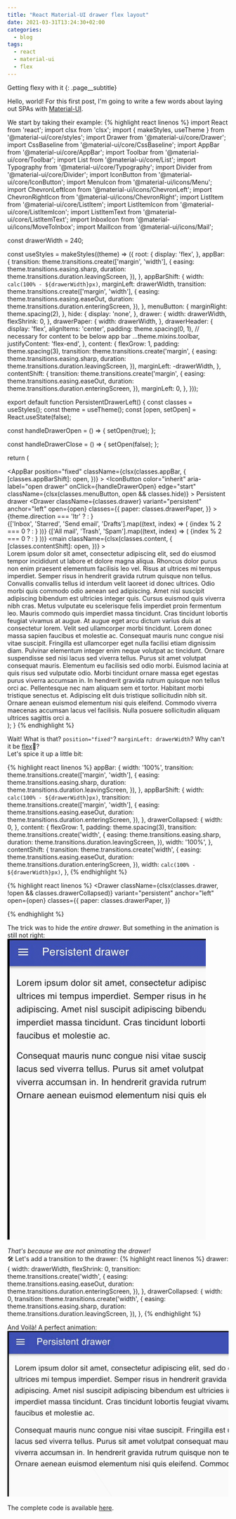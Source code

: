 ```yaml
---
title: "React Material-UI drawer flex layout"
date: 2021-03-31T13:24:30+02:00
categories:
  - blog
tags:
  - react
  - material-ui
  - flex
---
```


Getting flexy with it
{: .page__subtitle}

Hello, world! 
For this first post, I'm going to write a few words about laying out SPAs with [Material-UI][material-ui].

We start by taking their example:
{% highlight react linenos %}
import React from 'react';
import clsx from 'clsx';
import { makeStyles, useTheme } from '@material-ui/core/styles';
import Drawer from '@material-ui/core/Drawer';
import CssBaseline from '@material-ui/core/CssBaseline';
import AppBar from '@material-ui/core/AppBar';
import Toolbar from '@material-ui/core/Toolbar';
import List from '@material-ui/core/List';
import Typography from '@material-ui/core/Typography';
import Divider from '@material-ui/core/Divider';
import IconButton from '@material-ui/core/IconButton';
import MenuIcon from '@material-ui/icons/Menu';
import ChevronLeftIcon from '@material-ui/icons/ChevronLeft';
import ChevronRightIcon from '@material-ui/icons/ChevronRight';
import ListItem from '@material-ui/core/ListItem';
import ListItemIcon from '@material-ui/core/ListItemIcon';
import ListItemText from '@material-ui/core/ListItemText';
import InboxIcon from '@material-ui/icons/MoveToInbox';
import MailIcon from '@material-ui/icons/Mail';

const drawerWidth = 240;

const useStyles = makeStyles((theme) => ({
  root: {
    display: 'flex',
  },
  appBar: {
    transition: theme.transitions.create(['margin', 'width'], {
      easing: theme.transitions.easing.sharp,
      duration: theme.transitions.duration.leavingScreen,
    }),
  },
  appBarShift: {
    width: `calc(100% - ${drawerWidth}px)`,
    marginLeft: drawerWidth,
    transition: theme.transitions.create(['margin', 'width'], {
      easing: theme.transitions.easing.easeOut,
      duration: theme.transitions.duration.enteringScreen,
    }),
  },
  menuButton: {
    marginRight: theme.spacing(2),
  },
  hide: {
    display: 'none',
  },
  drawer: {
    width: drawerWidth,
    flexShrink: 0,
  },
  drawerPaper: {
    width: drawerWidth,
  },
  drawerHeader: {
    display: 'flex',
    alignItems: 'center',
    padding: theme.spacing(0, 1),
    // necessary for content to be below app bar
    ...theme.mixins.toolbar,
    justifyContent: 'flex-end',
  },
  content: {
    flexGrow: 1,
    padding: theme.spacing(3),
    transition: theme.transitions.create('margin', {
      easing: theme.transitions.easing.sharp,
      duration: theme.transitions.duration.leavingScreen,
    }),
    marginLeft: -drawerWidth,
  },
  contentShift: {
    transition: theme.transitions.create('margin', {
      easing: theme.transitions.easing.easeOut,
      duration: theme.transitions.duration.enteringScreen,
    }),
    marginLeft: 0,
  },
}));

export default function PersistentDrawerLeft() {
  const classes = useStyles();
  const theme = useTheme();
  const [open, setOpen] = React.useState(false);

  const handleDrawerOpen = () => {
    setOpen(true);
  };

  const handleDrawerClose = () => {
    setOpen(false);
  };

  return (
    <div className={classes.root}>
      <CssBaseline />
      <AppBar
        position="fixed"
        className={clsx(classes.appBar, {
          [classes.appBarShift]: open,
        })}
      >
        <Toolbar>
          <IconButton
            color="inherit"
            aria-label="open drawer"
            onClick={handleDrawerOpen}
            edge="start"
            className={clsx(classes.menuButton, open && classes.hide)}
          >
            <MenuIcon />
          </IconButton>
          <Typography variant="h6" noWrap>
            Persistent drawer
          </Typography>
        </Toolbar>
      </AppBar>
      <Drawer
        className={classes.drawer}
        variant="persistent"
        anchor="left"
        open={open}
        classes={{
          paper: classes.drawerPaper,
        }}
      >
        <div className={classes.drawerHeader}>
          <IconButton onClick={handleDrawerClose}>
            {theme.direction === 'ltr' ? <ChevronLeftIcon /> : <ChevronRightIcon />}
          </IconButton>
        </div>
        <Divider />
        <List>
          {['Inbox', 'Starred', 'Send email', 'Drafts'].map((text, index) => (
            <ListItem button key={text}>
              <ListItemIcon>{index % 2 === 0 ? <InboxIcon /> : <MailIcon />}</ListItemIcon>
              <ListItemText primary={text} />
            </ListItem>
          ))}
        </List>
        <Divider />
        <List>
          {['All mail', 'Trash', 'Spam'].map((text, index) => (
            <ListItem button key={text}>
              <ListItemIcon>{index % 2 === 0 ? <InboxIcon /> : <MailIcon />}</ListItemIcon>
              <ListItemText primary={text} />
            </ListItem>
          ))}
        </List>
      </Drawer>
      <main
        className={clsx(classes.content, {
          [classes.contentShift]: open,
        })}
      >
        <div className={classes.drawerHeader} />
        <Typography paragraph>
          Lorem ipsum dolor sit amet, consectetur adipiscing elit, sed do eiusmod tempor incididunt
          ut labore et dolore magna aliqua. Rhoncus dolor purus non enim praesent elementum
          facilisis leo vel. Risus at ultrices mi tempus imperdiet. Semper risus in hendrerit
          gravida rutrum quisque non tellus. Convallis convallis tellus id interdum velit laoreet id
          donec ultrices. Odio morbi quis commodo odio aenean sed adipiscing. Amet nisl suscipit
          adipiscing bibendum est ultricies integer quis. Cursus euismod quis viverra nibh cras.
          Metus vulputate eu scelerisque felis imperdiet proin fermentum leo. Mauris commodo quis
          imperdiet massa tincidunt. Cras tincidunt lobortis feugiat vivamus at augue. At augue eget
          arcu dictum varius duis at consectetur lorem. Velit sed ullamcorper morbi tincidunt. Lorem
          donec massa sapien faucibus et molestie ac.
        </Typography>
        <Typography paragraph>
          Consequat mauris nunc congue nisi vitae suscipit. Fringilla est ullamcorper eget nulla
          facilisi etiam dignissim diam. Pulvinar elementum integer enim neque volutpat ac
          tincidunt. Ornare suspendisse sed nisi lacus sed viverra tellus. Purus sit amet volutpat
          consequat mauris. Elementum eu facilisis sed odio morbi. Euismod lacinia at quis risus sed
          vulputate odio. Morbi tincidunt ornare massa eget egestas purus viverra accumsan in. In
          hendrerit gravida rutrum quisque non tellus orci ac. Pellentesque nec nam aliquam sem et
          tortor. Habitant morbi tristique senectus et. Adipiscing elit duis tristique sollicitudin
          nibh sit. Ornare aenean euismod elementum nisi quis eleifend. Commodo viverra maecenas
          accumsan lacus vel facilisis. Nulla posuere sollicitudin aliquam ultrices sagittis orci a.
        </Typography>
      </main>
    </div>
  );
}
{% endhighlight %}

Wait! What is that? ```position="fixed"```? ```marginLeft: drawerWidth```? Why can't it be [flex][flex-csstricks]🤩?  
Let's spice it up a little bit:

{% highlight react linenos %}
  appBar: {
    width: '100%',
    transition: theme.transitions.create(['margin', 'width'], {
      easing: theme.transitions.easing.sharp,
      duration: theme.transitions.duration.leavingScreen,
    }),
  },
  appBarShift: {
    width: `calc(100% - ${drawerWidth}px)`,
    transition: theme.transitions.create(['margin', 'width'], {
      easing: theme.transitions.easing.easeOut,
      duration: theme.transitions.duration.enteringScreen,
    }),
  },
  drawerCollapsed: {
    width: 0,
  },
  content: {
    flexGrow: 1,
    padding: theme.spacing(3),
    transition: theme.transitions.create('width', {
      easing: theme.transitions.easing.sharp,
      duration: theme.transitions.duration.leavingScreen,
    }),
    width: '100%',
  },
  contentShift: {
    transition: theme.transitions.create('width', {
      easing: theme.transitions.easing.easeOut,
      duration: theme.transitions.duration.enteringScreen,
    }),
    width: `calc(100% - ${drawerWidth}px)`,
  },
{% endhighlight %}

{% highlight react linenos %}
<Drawer
    className={clsx(classes.drawer, !open && classes.drawerCollapsed)}
    variant="persistent"
    anchor="left"
    open={open}
    classes={{
      paper: classes.drawerPaper,
    }}
>
{% endhighlight %}

The trick was to hide the *entire drawer*. But something in the animation is still not right:  
![side-menu-slow-animation](/assets/images/2021-03-31-material-ui-drawer-flex-layout/side-menu-slow-animation.gif)  

*That's because we are not animating the drawer!*  
🛠 Let's add a transition to the drawer:
{% highlight react linenos %}
drawer: {
    width: drawerWidth,
    flexShrink: 0,
    transition: theme.transitions.create('width', {
      easing: theme.transitions.easing.easeOut,
      duration: theme.transitions.duration.enteringScreen,
    }),
  },
  drawerCollapsed: {
    width: 0,
    transition: theme.transitions.create('width', {
      easing: theme.transitions.easing.sharp,
      duration: theme.transitions.duration.leavingScreen,
    }),
  },
{% endhighlight %}

And Voilà! A perfect animation:
![side-menu-slow-animation](/assets/images/2021-03-31-material-ui-drawer-flex-layout/side-menu-perfect-animation.gif)

The complete code is available [here][flex-layout-react-material-ui-drawer].

[material-ui]: https://material-ui.com/
[material-ui-drawer]: https://material-ui.com/components/drawers/
[flex-csstricks]: https://css-tricks.com/snippets/css/a-guide-to-flexbox/
[flex-layout-react-material-ui-drawer]: https://github.com/liorp/flex-layout-react-material-ui-drawer
